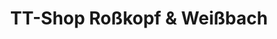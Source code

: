 ---
title: "TT-Shop Roßkopf & Weißbach"
url: /sankt-augustin/tt-shop-rosskopf-und-weissbach/
shop: Sport
---